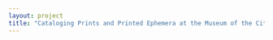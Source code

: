 ```yaml
--- 
layout: project 
title: "Cataloging Prints and Printed Ephemera at the Museum of the City of New York" 
---
```



